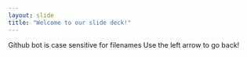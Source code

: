 ```yaml
---
layout: slide
title: "Welcome to our slide deck!"
---
```

Github bot is case sensitive for filenames
Use the left arrow to go back!
